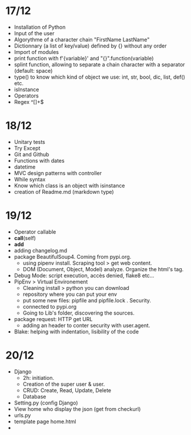 17/12
================
* Installation of Python
* Input of the user
* Algorythme of a character chain "FirstName <MiddleName> LastName"
* Dictionnary (a list of key/value) defined by {} without any order
* Import of modules
* print function with f'{variable}' and "{}".function(variable)
* splint function, allowing to separate a chain character with a separator (default: space)
* type() to know which kind of object we use: int, str, bool, dic, list, def() etc.
* isInstance 
* Operators
* Regex ^[]+$

18/12
================
* Unitary tests
* Try Except
* Git and Github
* Functions with dates
* datetime
* MVC design patterns with controller
* While syntax
* Know which class is an object with isinstance
* creation of Readme.md (markdown type)

19/12
================
* Operator callable
* __call__(self)
* __add__
* adding changelog.md
* package BeautifulSoup4. Coming from pypi.org. 
    * using pipenv install. Scraping tool > get web content.
    * DOM (Document, Object, Model) analyze. Organize the html's tag.
* Debug Mode: script execution, accès denied, flake8 etc...
* PipEnv > Virtual Environement
    * Cleaning install > python you can download
    * repository where you can put your env
    * put some new files: pipfile and pipfile.lock . Security.
    * connected to pypi.org
    * Going to Lib's folder, discovering the sources.
* package request: HTTP get URL
    * adding an header to conter security with user.agent.
* Blake: helping with indentation, lisibility of the code


20/12
=================
* Django
    * 2h: initiation.
    * Creation of the super user & user.
    * CRUD: Create, Read, Update, Delete
    * Database
* Setting.py (config Django)
* View home who display the json (get from checkurl)
* urls.py
* template page home.html
*  